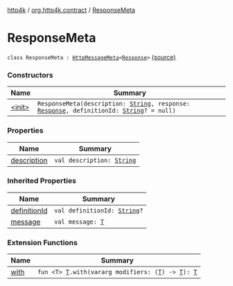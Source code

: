 [http4k](../../index.md) / [org.http4k.contract](../index.md) / [ResponseMeta](./index.md)

# ResponseMeta

`class ResponseMeta : `[`HttpMessageMeta`](../-http-message-meta/index.md)`<`[`Response`](../../org.http4k.core/-response/index.md)`>` [(source)](https://github.com/http4k/http4k/blob/master/http4k-contract/src/main/kotlin/org/http4k/contract/routeMeta.kt#L18)

### Constructors

| Name | Summary |
|---|---|
| [&lt;init&gt;](-init-.md) | `ResponseMeta(description: `[`String`](https://kotlinlang.org/api/latest/jvm/stdlib/kotlin/-string/index.html)`, response: `[`Response`](../../org.http4k.core/-response/index.md)`, definitionId: `[`String`](https://kotlinlang.org/api/latest/jvm/stdlib/kotlin/-string/index.html)`? = null)` |

### Properties

| Name | Summary |
|---|---|
| [description](description.md) | `val description: `[`String`](https://kotlinlang.org/api/latest/jvm/stdlib/kotlin/-string/index.html) |

### Inherited Properties

| Name | Summary |
|---|---|
| [definitionId](../-http-message-meta/definition-id.md) | `val definitionId: `[`String`](https://kotlinlang.org/api/latest/jvm/stdlib/kotlin/-string/index.html)`?` |
| [message](../-http-message-meta/message.md) | `val message: `[`T`](../-http-message-meta/index.md#T) |

### Extension Functions

| Name | Summary |
|---|---|
| [with](../../org.http4k.core/with.md) | `fun <T> `[`T`](../../org.http4k.core/with.md#T)`.with(vararg modifiers: (`[`T`](../../org.http4k.core/with.md#T)`) -> `[`T`](../../org.http4k.core/with.md#T)`): `[`T`](../../org.http4k.core/with.md#T) |
